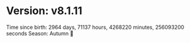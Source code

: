 # Version: v8.1.11
Time since birth: 2964 days, 71137 hours, 4268220 minutes, 256093200 seconds
Season: Autumn 🍁
